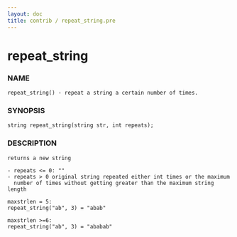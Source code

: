 ```yaml
---
layout: doc
title: contrib / repeat_string.pre
---
```

# repeat_string

### NAME

    repeat_string() - repeat a string a certain number of times.

### SYNOPSIS

    string repeat_string(string str, int repeats);

### DESCRIPTION

    returns a new string

    - repeats <= 0: ""
    - repeats > 0 original string repeated either int times or the maximum
      number of times without getting greater than the maximum string length

    maxstrlen = 5:
    repeat_string("ab", 3) = "abab"

    maxstrlen >=6:
    repeat_string("ab", 3) = "ababab"
